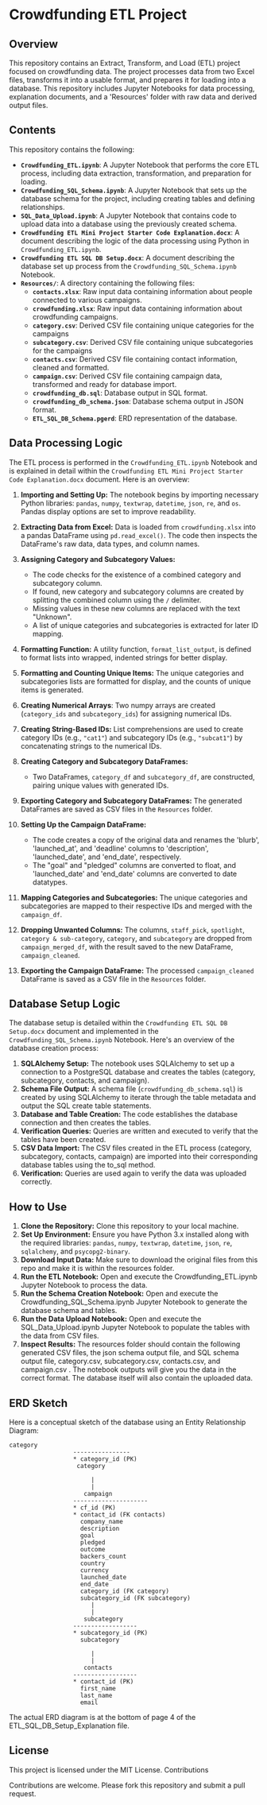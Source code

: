       
# Crowdfunding ETL Project

## Overview

This repository contains an Extract, Transform, and Load (ETL) project focused on crowdfunding data. The project processes data from two Excel files, transforms it into a usable format, and prepares it for loading into a database. This repository includes Jupyter Notebooks for data processing, explanation documents, and a 'Resources' folder with raw data and derived output files.

## Contents

This repository contains the following:

*   **`Crowdfunding_ETL.ipynb`**: A Jupyter Notebook that performs the core ETL process, including data extraction, transformation, and preparation for loading.
*   **`Crowdfunding_SQL_Schema.ipynb`**: A Jupyter Notebook that sets up the database schema for the project, including creating tables and defining relationships.
*   **`SQL_Data_Upload.ipynb`**: A Jupyter Notebook that contains code to upload data into a database using the previously created schema.
*   **`Crowdfunding ETL Mini Project Starter Code Explanation.docx`**: A document describing the logic of the data processing using Python in `Crowdfunding_ETL.ipynb`.
*   **`Crowdfunding ETL SQL DB Setup.docx`**: A document describing the database set up process from the  `Crowdfunding_SQL_Schema.ipynb` Notebook.
*   **`Resources/`**: A directory containing the following files:
    *   **`contacts.xlsx`**: Raw input data containing information about people connected to various campaigns.
    *   **`crowdfunding.xlsx`**: Raw input data containing information about crowdfunding campaigns.
    *   **`category.csv`**: Derived CSV file containing unique categories for the campaigns
    *   **`subcategory.csv`**: Derived CSV file containing unique subcategories for the campaigns
    *   **`contacts.csv`**: Derived CSV file containing contact information, cleaned and formatted.
    *   **`campaign.csv`**: Derived CSV file containing campaign data, transformed and ready for database import.
    *   **`crowdfunding_db.sql`**: Database output in SQL format.
    *   **`crowdfunding_db_schema.json`**: Database schema output in JSON format.
    *   **`ETL_SQL_DB_Schema.pgerd`**: ERD representation of the database.

## Data Processing Logic

The ETL process is performed in the `Crowdfunding_ETL.ipynb` Notebook and is explained in detail within the `Crowdfunding ETL Mini Project Starter Code Explanation.docx` document. Here is an overview:

1.  **Importing and Setting Up:** The notebook begins by importing necessary Python libraries: `pandas`, `numpy`, `textwrap`, `datetime`, `json`, `re`, and `os`. Pandas display options are set to improve readability.

2.  **Extracting Data from Excel:** Data is loaded from `crowdfunding.xlsx` into a pandas DataFrame using `pd.read_excel()`. The code then inspects the DataFrame's raw data, data types, and column names.

3.  **Assigning Category and Subcategory Values:**
    *   The code checks for the existence of a combined category and subcategory column.
    *   If found, new category and subcategory columns are created by splitting the combined column using the `/` delimiter.
    *   Missing values in these new columns are replaced with the text "Unknown".
    *  A list of unique categories and subcategories is extracted for later ID mapping.

4.  **Formatting Function:** A utility function, `format_list_output`, is defined to format lists into wrapped, indented strings for better display.

5.  **Formatting and Counting Unique Items:** The unique categories and subcategories lists are formatted for display, and the counts of unique items is generated.

6. **Creating Numerical Arrays**: Two numpy arrays are created (`category_ids` and `subcategory_ids`) for assigning numerical IDs.

7.  **Creating String-Based IDs:** List comprehensions are used to create category IDs (e.g., `"cat1"`) and subcategory IDs (e.g., `"subcat1"`) by concatenating strings to the numerical IDs.

8. **Creating Category and Subcategory DataFrames:**
    *   Two DataFrames, `category_df` and `subcategory_df`, are constructed, pairing unique values with generated IDs.

9.  **Exporting Category and Subcategory DataFrames:** The generated DataFrames are saved as CSV files in the `Resources` folder.

10. **Setting Up the Campaign DataFrame:**
    *   The code creates a copy of the original data and renames the 'blurb', 'launched_at', and 'deadline' columns to 'description', 'launched_date', and 'end_date', respectively.
    *   The "goal" and "pledged" columns are converted to float, and 'launched_date' and 'end_date' columns are converted to date datatypes.

11.  **Mapping Categories and Subcategories:** The unique categories and subcategories are mapped to their respective IDs and merged with the `campaign_df`.

12. **Dropping Unwanted Columns:** The columns, `staff_pick`, `spotlight`, `category & sub-category`, `category`, and `subcategory` are dropped from `campaign_merged_df`, with the result saved to the new DataFrame, `campaign_cleaned`.

13. **Exporting the Campaign DataFrame:** The processed `campaign_cleaned` DataFrame is saved as a CSV file in the `Resources` folder.

## Database Setup Logic

The database setup is detailed within the `Crowdfunding ETL SQL DB Setup.docx` document and implemented in the `Crowdfunding_SQL_Schema.ipynb` Notebook. Here's an overview of the database creation process:

1. **SQLAlchemy Setup:** The notebook uses SQLAlchemy to set up a connection to a PostgreSQL database and creates the tables (category, subcategory, contacts, and campaign).
2. **Schema File Output:** A schema file (`crowdfunding_db_schema.sql`) is created by using SQLAlchemy to iterate through the table metadata and output the SQL create table statements.
3. **Database and Table Creation:** The code establishes the database connection and then creates the tables.
4. **Verification Queries:** Queries are written and executed to verify that the tables have been created.
5. **CSV Data Import:** The CSV files created in the ETL process (category, subcategory, contacts, campaign) are imported into their corresponding database tables using the to_sql method.
6. **Verification:** Queries are used again to verify the data was uploaded correctly.

## How to Use

1.  **Clone the Repository:** Clone this repository to your local machine.
2.  **Set Up Environment:** Ensure you have Python 3.x installed along with the required libraries: `pandas`, `numpy`, `textwrap`, `datetime`, `json`, `re`, `sqlalchemy`, and `psycopg2-binary`. 
3. **Download Input Data:** Make sure to download the original files from this repo and make it is within the resources folder.
4. **Run the ETL Notebook:** Open and execute the Crowdfunding_ETL.ipynb Jupyter Notebook to process the data.
5. **Run the Schema Creation Notebook:** Open and execute the Crowdfunding_SQL_Schema.ipynb Jupyter Notebook to generate the database schema and tables.
6. **Run the Data Upload Notebook:** Open and execute the SQL_Data_Upload.ipynb Jupyter Notebook to populate the tables with the data from CSV files.
7. **Inspect Results:** The resources folder should contain the following generated CSV files, the json schema output file, and SQL schema output file, category.csv, subcategory.csv, contacts.csv, and campaign.csv . The notebook outputs will give you the data in the correct format. The database itself will also contain the uploaded data.

## ERD Sketch

Here is a conceptual sketch of the database using an Entity Relationship Diagram:

    category
                      ----------------
                      * category_id (PK)
                       category

                           |
                           |
                         campaign
                      ---------------------
                      * cf_id (PK)
                      * contact_id (FK contacts)
                        company_name
                        description
                        goal
                        pledged
                        outcome
                        backers_count
                        country
                        currency
                        launched_date
                        end_date
                        category_id (FK category)
                        subcategory_id (FK subcategory)
                           |
                           |
                         subcategory
                      ------------------
                      * subcategory_id (PK)
                        subcategory

                           |
                           |
                         contacts
                      ------------------
                      * contact_id (PK)
                        first_name
                        last_name
                        email

The actual ERD diagram is at the bottom of page 4 of the ETL_SQL_DB_Setup_Explanation file.

## License

This project is licensed under the MIT License.
Contributions

Contributions are welcome. Please fork this repository and submit a pull request.
